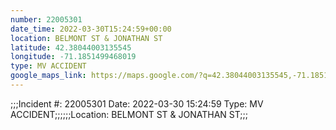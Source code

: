 ```yaml
---
number: 22005301
date_time: 2022-03-30T15:24:59+00:00
location: BELMONT ST & JONATHAN ST
latitude: 42.38044003135545
longitude: -71.1851499468019
type: MV ACCIDENT
google_maps_link: https://maps.google.com/?q=42.38044003135545,-71.1851499468019
---
```


;;;Incident #: 22005301  Date: 2022-03-30 15:24:59   Type: MV ACCIDENT;;;;;;Location: BELMONT ST & JONATHAN ST;;;
